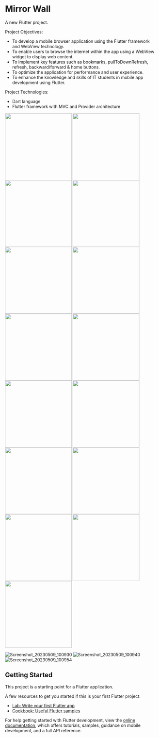 # Mirror Wall

A new Flutter project.

Project Objectives:
- To develop a mobile browser application using the Flutter framework and WebView
technology.
- To enable users to browse the internet within the app using a WebView widget to display web
content.
- To implement key features such as bookmarks, pullToDownRefresh, refresh, backward/forward
& home buttons.
- To optimize the application for performance and user experience.
- To enhance the knowledge and skills of IT students in mobile app development using Flutter.

Project Technologies:
- Dart language
- Flutter framework with MVC and Provider architecture


<img align = "left" src="https://user-images.githubusercontent.com/126376629/236743441-2e0ddaf8-2b7d-4143-9078-1e93cc970d08.mp4" width="220px">
<img align = "left" src="https://github.com/vivekbaraiya0786/mirror_wall_flutter/assets/126376629/57180428-7c6a-4f4b-9b7c-2769a699af43.png" width="220px">
<img src="https://github.com/vivekbaraiya0786/mirror_wall_flutter/assets/126376629/57180428-7c6a-4f4b-9b7c-2769a699af43.png" width="220px">


<img align = "left" src="https://github.com/vivekbaraiya0786/mirror_wall_flutter/assets/126376629/57180428-7c6a-4f4b-9b7c-2769a699af43.png" width="220px">
<img align = "left" src="https://github.com/vivekbaraiya0786/mirror_wall_flutter/assets/126376629/57180428-7c6a-4f4b-9b7c-2769a699af43.png" width="220px">
<img src="https://github.com/vivekbaraiya0786/mirror_wall_flutter/assets/126376629/57180428-7c6a-4f4b-9b7c-2769a699af43.png" width="220px">

<img align = "left" src="https://user-images.githubusercontent.com/126376629/236743441-2e0ddaf8-2b7d-4143-9078-1e93cc970d08.mp4" width="220px">
<img align = "left" src="https://github.com/vivekbaraiya0786/mirror_wall_flutter/assets/126376629/57180428-7c6a-4f4b-9b7c-2769a699af43.png" width="220px">
<img src="https://github.com/vivekbaraiya0786/mirror_wall_flutter/assets/126376629/57180428-7c6a-4f4b-9b7c-2769a699af43.png" width="220px">


<img align = "left" src="https://user-images.githubusercontent.com/126376629/236743441-2e0ddaf8-2b7d-4143-9078-1e93cc970d08.mp4" width="220px">
<img align = "left" src="https://github.com/vivekbaraiya0786/mirror_wall_flutter/assets/126376629/57180428-7c6a-4f4b-9b7c-2769a699af43.png" width="220px">
<img src="https://github.com/vivekbaraiya0786/mirror_wall_flutter/assets/126376629/57180428-7c6a-4f4b-9b7c-2769a699af43.png" width="220px">


<img align = "left" src="https://github.com/vivekbaraiya0786/mirror_wall_flutter/assets/126376629/57180428-7c6a-4f4b-9b7c-2769a699af43.png" width="220px">
<img align = "left" src="https://github.com/vivekbaraiya0786/mirror_wall_flutter/assets/126376629/57180428-7c6a-4f4b-9b7c-2769a699af43.png" width="220px">
<img src="https://github.com/vivekbaraiya0786/mirror_wall_flutter/assets/126376629/57180428-7c6a-4f4b-9b7c-2769a699af43.png" width="220px">





![Screenshot_20230509_100930](https://github.com/vivekbaraiya0786/mirror_wall_flutter/assets/126376629/f8cb01a9-5108-481e-888f-491ef659c8db)
![Screenshot_20230509_100940](https://github.com/vivekbaraiya0786/mirror_wall_flutter/assets/126376629/e37701e3-2d63-4fcc-89cc-8819f6963c24)
![Screenshot_20230509_100954](https://github.com/vivekbaraiya0786/mirror_wall_flutter/assets/126376629/86c2c5d8-1334-47cb-9fa0-f32fb3b3fd4a)


## Getting Started

This project is a starting point for a Flutter application.

A few resources to get you started if this is your first Flutter project:

- [Lab: Write your first Flutter app](https://docs.flutter.dev/get-started/codelab)
- [Cookbook: Useful Flutter samples](https://docs.flutter.dev/cookbook)

For help getting started with Flutter development, view the
[online documentation](https://docs.flutter.dev/), which offers tutorials,
samples, guidance on mobile development, and a full API reference.
